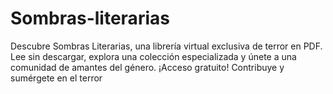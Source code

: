 # Sombras-literarias
Descubre Sombras Literarias, una librería virtual exclusiva de terror en PDF. Lee sin descargar, explora una colección especializada y únete a una comunidad de amantes del género. ¡Acceso gratuito! Contribuye y sumérgete en el terror

